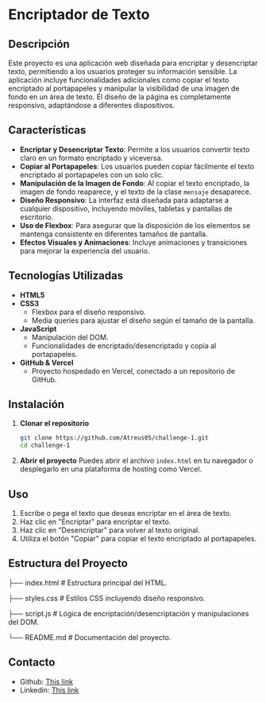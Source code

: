 # Encriptador de Texto

## Descripción

Este proyecto es una aplicación web diseñada para encriptar y desencriptar texto, permitiendo a los usuarios proteger su información sensible. La aplicación incluye funcionalidades adicionales como copiar el texto encriptado al portapapeles y manipular la visibilidad de una imagen de fondo en un área de texto. El diseño de la página es completamente responsivo, adaptándose a diferentes dispositivos.

## Características

- **Encriptar y Desencriptar Texto**: Permite a los usuarios convertir texto claro en un formato encriptado y viceversa.
- **Copiar al Portapapeles**: Los usuarios pueden copiar fácilmente el texto encriptado al portapapeles con un solo clic.
- **Manipulación de la Imagen de Fondo**: Al copiar el texto encriptado, la imagen de fondo reaparece, y el texto de la clase `mensaje` desaparece.
- **Diseño Responsivo**: La interfaz está diseñada para adaptarse a cualquier dispositivo, incluyendo móviles, tabletas y pantallas de escritorio.
- **Uso de Flexbox**: Para asegurar que la disposición de los elementos se mantenga consistente en diferentes tamaños de pantalla.
- **Efectos Visuales y Animaciones**: Incluye animaciones y transiciones para mejorar la experiencia del usuario.

## Tecnologías Utilizadas

- **HTML5**
- **CSS3**
  - Flexbox para el diseño responsivo.
  - Media queries para ajustar el diseño según el tamaño de la pantalla.
- **JavaScript**
  - Manipulación del DOM.
  - Funcionalidades de encriptado/desencriptado y copia al portapapeles.
- **GitHub & Vercel**
  - Proyecto hospedado en Vercel, conectado a un repositorio de GitHub.

## Instalación

1. **Clonar el repositorio**
   ```bash
   git clone https://github.com/Atreus05/challenge-1.git
   cd challenge-1 
2. **Abrir el proyecto**
   Puedes abrir el archivo `index.html` en tu navegador o desplegarlo en una plataforma de hosting como Vercel.
   
## Uso

1. Escribe o pega el texto que deseas encriptar en el área de texto.
2. Haz clic en "Encriptar" para encriptar el texto.
3. Haz clic en "Desencriptar" para volver al texto original.
4. Utiliza el botón "Copiar" para copiar el texto encriptado al portapapeles.

## Estructura del Proyecto

├── index.html       # Estructura principal del HTML.

├── styles.css       # Estilos CSS incluyendo diseño responsivo.

├── script.js        # Lógica de encriptación/desencriptación y manipulaciones del DOM.

└── README.md        # Documentación del proyecto.
## Contacto
- Github: [This link](https://github.com/Atreus05)
- Linkedin: [This link](https://www.linkedin.com/in/fernando-barra-023259314/)

